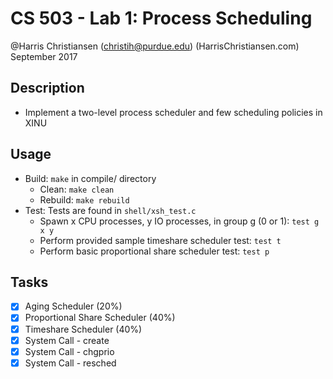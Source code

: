 # CS 503 - Lab 1: Process Scheduling  

@Harris Christiansen (christih@purdue.edu) (HarrisChristiansen.com)  
September 2017  

## Description
- Implement a two-level process scheduler and few scheduling policies in XINU

## Usage
- Build: `make` in compile/ directory
	- Clean: `make clean`
	- Rebuild: `make rebuild`
- Test: Tests are found in `shell/xsh_test.c`
	- Spawn x CPU processes, y IO processes, in group g (0 or 1): `test g x y`
	- Perform provided sample timeshare scheduler test: `test t`
	- Perform basic proportional share scheduler test: `test p`

## Tasks
- [X] Aging Scheduler (20%)
- [X] Proportional Share Scheduler (40%)
- [X] Timeshare Scheduler (40%)
- [X] System Call - create
- [X] System Call - chgprio
- [X] System Call - resched
